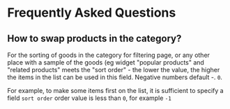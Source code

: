 # Frequently Asked Questions

## How to swap products in the category?

For the sorting of goods in the category for filtering page, or any other place with a sample of the goods (eg widget "popular products" and "related products" meets the "sort order" - the lower the value, the higher the items in the list can be used in this field. Negative numbers default -. `0`.

For example, to make some items first on the list, it is sufficient to specify a field `sort order` order value is less than `0`, for example `-1`